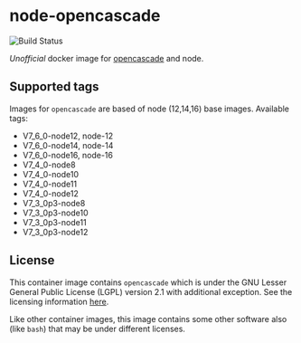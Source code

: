 # node-opencascade

![Build Status](https://github.com/Michsior14/node-opencascade/actions/workflows/build-and-publish.yml/badge.svg)

_Unofficial_ docker image for [opencascade](https://git.dev.opencascade.org/gitweb/?p=occt.git) and node.

## Supported tags

Images for `opencascade` are based of node (12,14,16) base images. Available tags:

- V7_6_0-node12, node-12
- V7_6_0-node14, node-14
- V7_6_0-node16, node-16
- V7_4_0-node8
- V7_4_0-node10
- V7_4_0-node11
- V7_4_0-node12
- V7_3_0p3-node8
- V7_3_0p3-node10
- V7_3_0p3-node11
- V7_3_0p3-node12

## License

This container image contains `opencascade` which is under the GNU Lesser General
Public License (LGPL) version 2.1 with additional exception. See the licensing
information [here](https://www.opencascade.com/content/licensing).

Like other container images, this image contains some other software also (like
`bash`) that may be under different licenses.
